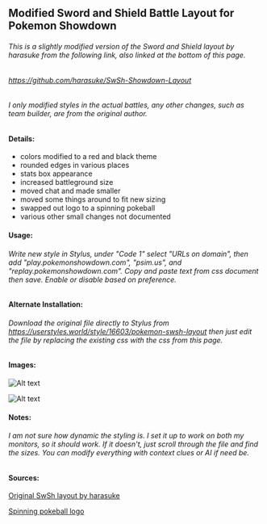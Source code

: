 ## Modified Sword and Shield Battle Layout for Pokemon Showdown


###### This is a slightly modified version of the Sword and Shield layout by harasuke from the following link, also linked at the bottom of this page.
###### https://github.com/harasuke/SwSh-Showdown-Layout

###### I only modified styles in the actual battles, any other changes, such as team builder, are from the original author.

#### Details:
* colors modified to a red and black theme
* rounded edges in various places
* stats box appearance 
* increased battleground size
* moved chat and made smaller
* moved some things around to fit new sizing
* swapped out logo to a spinning pokeball
* various other small changes not documented
 
#### Usage:
###### Write new style in Stylus, under "Code 1" select "URLs on domain", then add "play.pokemonshowdown.com", "psim.us", and "replay.pokemonshowdown.com". Copy and paste text from css document then save. Enable or disable based on preference.

#### Alternate Installation: 
###### Download the original file directly to Stylus from https://userstyles.world/style/16603/pokemon-swsh-layout then just edit the file by replacing the existing css with the css from this page. 

#### Images:

![Alt text](https://github.com/C-Lee-Hamilton/Website-Themes/blob/main/showdown-themes/previewx.png?raw=true "a title")

![Alt text](https://github.com/C-Lee-Hamilton/Website-Themes/blob/main/showdown-themes/preview1.png?raw=true "a title")

#### Notes:
###### I am not sure how dynamic the styling is. I set it up to work on both my monitors, so it should work. If it doesn't, just scroll through the file and find the sizes. You can modify everything with context clues or AI if need be. 

#### Sources:

[Original SwSh layout by harasuke](https://github.com/harasuke/SwSh-Showdown-Layout)

[Spinning pokeball logo](https://dribbble.com/shots/2859472-go-animation)



